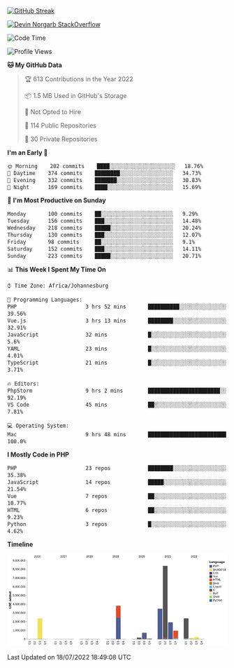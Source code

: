 
[![GitHub Streak](http://github-readme-streak-stats.herokuapp.com?user=DevinNorgarb&date_format=M%20j%5B%2C%20Y%5D)](https://git.io/streak-stats)


[![Devin Norgarb StackOverflow](https://github-readme-stackoverflow.vercel.app/?userID=4993755)](https://stackoverflow.com/users/4993755/devin-norgarb)

<!--START_SECTION:waka-->
![Code Time](http://img.shields.io/badge/Code%20Time-0%20secs-blue)

![Profile Views](http://img.shields.io/badge/Profile%20Views-0-blue)

**🐱 My GitHub Data** 

> 🏆 613 Contributions in the Year 2022
 > 
> 📦 1.5 MB Used in GitHub's Storage 
 > 
> 🚫 Not Opted to Hire
 > 
> 📜 114 Public Repositories 
 > 
> 🔑 30 Private Repositories  
 > 
**I'm an Early 🐤** 

```text
🌞 Morning    202 commits    ████░░░░░░░░░░░░░░░░░░░░░   18.76% 
🌆 Daytime    374 commits    ████████░░░░░░░░░░░░░░░░░   34.73% 
🌃 Evening    332 commits    ███████░░░░░░░░░░░░░░░░░░   30.83% 
🌙 Night      169 commits    ████░░░░░░░░░░░░░░░░░░░░░   15.69%

```
📅 **I'm Most Productive on Sunday** 

```text
Monday       100 commits    ██░░░░░░░░░░░░░░░░░░░░░░░   9.29% 
Tuesday      156 commits    ███░░░░░░░░░░░░░░░░░░░░░░   14.48% 
Wednesday    218 commits    █████░░░░░░░░░░░░░░░░░░░░   20.24% 
Thursday     130 commits    ███░░░░░░░░░░░░░░░░░░░░░░   12.07% 
Friday       98 commits     ██░░░░░░░░░░░░░░░░░░░░░░░   9.1% 
Saturday     152 commits    ███░░░░░░░░░░░░░░░░░░░░░░   14.11% 
Sunday       223 commits    █████░░░░░░░░░░░░░░░░░░░░   20.71%

```


📊 **This Week I Spent My Time On** 

```text
⌚︎ Time Zone: Africa/Johannesburg

💬 Programming Languages: 
PHP                      3 hrs 52 mins       ██████████░░░░░░░░░░░░░░░   39.56% 
Vue.js                   3 hrs 13 mins       ████████░░░░░░░░░░░░░░░░░   32.91% 
JavaScript               32 mins             █░░░░░░░░░░░░░░░░░░░░░░░░   5.6% 
YAML                     23 mins             █░░░░░░░░░░░░░░░░░░░░░░░░   4.01% 
TypeScript               21 mins             █░░░░░░░░░░░░░░░░░░░░░░░░   3.71%

🔥 Editors: 
PhpStorm                 9 hrs 2 mins        ███████████████████████░░   92.19% 
VS Code                  45 mins             ██░░░░░░░░░░░░░░░░░░░░░░░   7.81%

💻 Operating System: 
Mac                      9 hrs 48 mins       █████████████████████████   100.0%

```

**I Mostly Code in PHP** 

```text
PHP                      23 repos            ████████░░░░░░░░░░░░░░░░░   35.38% 
JavaScript               14 repos            █████░░░░░░░░░░░░░░░░░░░░   21.54% 
Vue                      7 repos             ██░░░░░░░░░░░░░░░░░░░░░░░   10.77% 
HTML                     6 repos             ██░░░░░░░░░░░░░░░░░░░░░░░   9.23% 
Python                   3 repos             █░░░░░░░░░░░░░░░░░░░░░░░░   4.62%

```


**Timeline**

![Chart not found](https://raw.githubusercontent.com/DevinNorgarb/DevinNorgarb/main/charts/bar_graph.png) 


 Last Updated on 18/07/2022 18:49:08 UTC
<!--END_SECTION:waka-->

